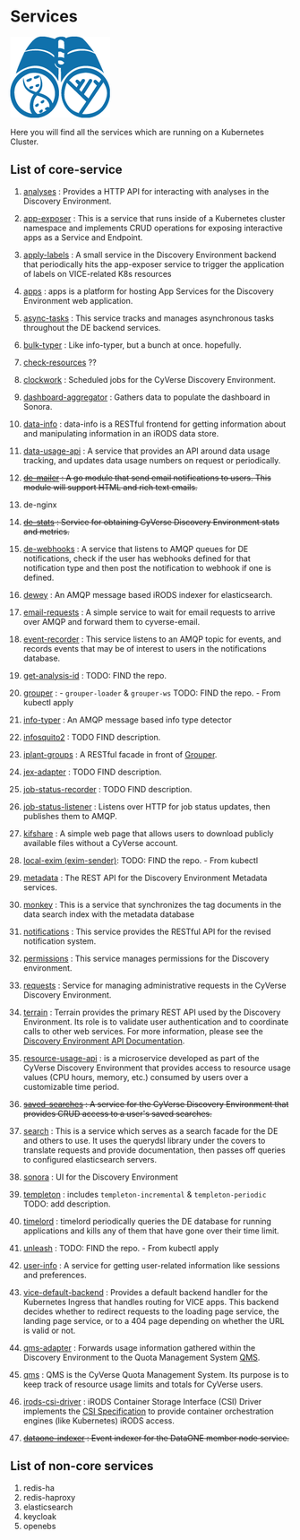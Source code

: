 # Services

![Discovery env](../assets/discoveryenv.png)

Here you will find all the services which are running on a Kubernetes Cluster.
## List of core-service

1. [analyses](https://github.com/cyverse-de/analyses) : Provides a HTTP API for interacting with analyses in the Discovery Environment.
2. [app-exposer](https://github.com/cyverse-de/app-exposer) : This is a service that runs inside of a Kubernetes cluster namespace and implements CRUD operations for exposing interactive apps as a Service and Endpoint.
3. [apply-labels](https://github.com/cyverse-de/apply-labels) : A small service in the Discovery Environment backend that periodically hits the app-exposer service to trigger the application of labels on VICE-related K8s resources
4. [apps](https://github.com/cyverse-de/apps) : apps is a platform for hosting App Services for the Discovery Environment web application.
5. [async-tasks](https://github.com/cyverse-de/async-tasks) : This service tracks and manages asynchronous tasks throughout the DE backend services.
6. [bulk-typer](https://github.com/cyverse-de/bulk-typer) : Like info-typer, but a bunch at once. hopefully.
7. [check-resources]()  ??
8. [clockwork](https://github.com/cyverse-de/clockwork) : Scheduled jobs for the CyVerse Discovery Environment.
9. [dashboard-aggregator](https://github.com/cyverse-de/dashboard-aggregator) : Gathers data to populate the dashboard in Sonora.
10. [data-info](https://github.com/cyverse-de/data-info) : data-info is a RESTful frontend for getting information about and manipulating information in an iRODS data store.
11. [data-usage-api](https://github.com/cyverse-de/data-usage-api) : A service that provides an API around data usage tracking, and updates data usage numbers on request or periodically.
12. <del>[de-mailer](https://github.com/cyverse-de/de-mailer) :  A go module that send email notifications to users. This module will support HTML and rich text emails.</del>

13. de-nginx
14. <del>[de-stats](https://github.com/cyverse-de/de-stats) : Service for obtaining CyVerse Discovery Environment stats and metrics.</del>
15. [de-webhooks](https://github.com/cyverse-de/de-webhooks) : A service that listens to AMQP queues for DE notifications, check if the user has webhooks defined for that notification type and then post the notification to webhook if one is defined.
16. [dewey](https://github.com/cyverse-de/dewey) : An AMQP message based iRODS indexer for elasticsearch.
17. [email-requests](https://github.com/cyverse-de/email-requests) : A simple service to wait for email requests to arrive over AMQP and forward them to cyverse-email.
18. [event-recorder](https://github.com/cyverse-de/event-recorder) : This service listens to an AMQP topic for events, and records events that may be of interest to users in the notifications database.
19. [get-analysis-id]() : TODO: FIND the repo.
20. [grouper]() : - `grouper-loader` & `grouper-ws` TODO: FIND the repo.   - From kubectl apply
22. [info-typer](https://github.com/cyverse-de/info-typer) : An AMQP message based info type detector
23. [infosquito2](https://github.com/cyverse-de/infosquito2) : TODO FIND description.
24. [iplant-groups](https://github.com/cyverse-de/iplant-groups) : A RESTful facade in front of [Grouper](https://incommon.org/software/grouper/).
25. [jex-adapter](https://github.com/cyverse-de/jex-adapter) : TODO FIND description.
26. [job-status-recorder](https://github.com/cyverse-de/job-status-recorder) : TODO FIND description.
27. [job-status-listener](https://github.com/cyverse-de/job-status-listener) : Listens over HTTP for job status updates, then publishes them to AMQP.
28. [kifshare](https://github.com/cyverse-de/kifshare) : A simple web page that allows users to download publicly available files without a CyVerse account.
29. [local-exim (exim-sender)](): TODO: FIND the repo. - From kubectl
30. [metadata](https://github.com/cyverse-de/metadata) : The REST API for the Discovery Environment Metadata services.
31. [monkey](https://github.com/cyverse-de/monkey) : This is a service that synchronizes the tag documents in the data search index with the metadata database
32. [notifications](https://github.com/cyverse-de/notifications) : This service provides the RESTful API for the revised notification system.
33. [permissions](https://github.com/cyverse-de/permissions) : This service manages permissions for the Discovery environment.
34. [requests](https://github.com/cyverse-de/requests) : Service for managing administrative requests in the CyVerse Discovery Environment.
35. [terrain](https://github.com/cyverse-de/terrain) : Terrain provides the primary REST API used by the Discovery Environment. Its role is to validate user authentication and to coordinate calls to other web services. For more information, please see the [Discovery Environment API Documentation](https://cyverse-de.github.io/api/).
36. [resource-usage-api](https://github.com/cyverse-de/resource-usage-api) :  is a microservice developed as part of the CyVerse Discovery Environment that provides access to resource usage values (CPU hours, memory, etc.) consumed by users over a customizable time period.
37. <del>[saved-searches](https://github.com/cyverse-de/saved-searches) : A service for the CyVerse Discovery Environment that provides CRUD access to a user's saved searches.</del>
38. [search](https://github.com/cyverse-de/search) : This is a service which serves as a search facade for the DE and others to use. It uses the querydsl library under the covers to translate requests and provide documentation, then passes off queries to configured elasticsearch servers.
39. [sonora](https://github.com/cyverse-de/sonora) : UI for the Discovery Environment
40. [templeton](https://github.com/cyverse-de/templeton) : includes `templeton-incremental` & `templeton-periodic` TODO: add description.
42. [timelord](https://github.com/cyverse-de/timelord) : timelord periodically queries the DE database for running applications and kills any of them that have gone over their time limit.
43. [unleash]() : TODO: FIND the repo. - From kubectl apply
44. [user-info](https://github.com/cyverse-de/user-info) : A service for getting user-related information like sessions and preferences.
45. [vice-default-backend](https://github.com/cyverse-de/vice-default-backend) : Provides a default backend handler for the Kubernetes Ingress that handles routing for VICE apps. This backend decides whether to redirect requests to the loading page service, the landing page service, or to a 404 page depending on whether the URL is valid or not.
46. [qms-adapter](https://github.com/cyverse-de/qms-adapter) : Forwards usage information gathered within the Discovery Environment to the Quota Management System [QMS](https://github.com/cyverse/QMS).
47. [qms](https://github.com/cyverse/QMS) : QMS is the CyVerse Quota Management System. Its purpose is to keep track of resource usage limits and totals for CyVerse users.
48. [irods-csi-driver](https://github.com/cyverse/irods-csi-driver) : iRODS Container Storage Interface (CSI) Driver implements the [CSI Specification](https://github.com/container-storage-interface/spec/blob/master/spec.md) to provide container orchestration engines (like Kubernetes) iRODS access.
49. <del>[dataone-indexer](https://github.com/cyverse-de/dataone-indexer) : Event indexer for the DataONE member node service.</del>

## List of non-core services

1. redis-ha
2. redis-haproxy
3. elasticsearch
5. keycloak
6. openebs
